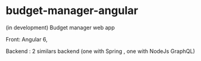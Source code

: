 # budget-manager-angular
(in development) Budget manager web app

Front: Angular 6,

Backend : 2 similars backend (one with Spring , one with NodeJs GraphQL)
